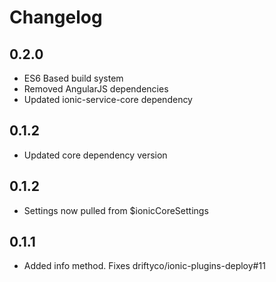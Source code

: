 Changelog
=========

## 0.2.0

* ES6 Based build system
* Removed AngularJS dependencies
* Updated ionic-service-core dependency

## 0.1.2

* Updated core dependency version


## 0.1.2

* Settings now pulled from $ionicCoreSettings


## 0.1.1

* Added info method. Fixes driftyco/ionic-plugins-deploy#11
